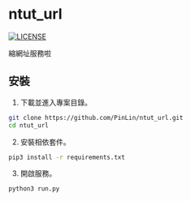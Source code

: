 # ntut_url
[![LICENSE](https://img.shields.io/github/license/pinlin/ntut_url.svg)](https://github.com/PinLin/ntut_url/blob/master/LICENSE)

縮網址服務啦

## 安裝
1. 下載並進入專案目錄。
```bash
git clone https://github.com/PinLin/ntut_url.git
cd ntut_url
```

2. 安裝相依套件。
```bash
pip3 install -r requirements.txt
```

3. 開啟服務。
```bash
python3 run.py
```
